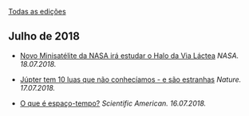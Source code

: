 [Todas as edições](https://github.com/profofreitas/magazine)

## Julho de 2018
* [Novo Minisatélite da NASA irá estudar o Halo da Via Láctea](https://github.com/profofreitas/magazine/blob/master/201807/novo-minisatelite-da-nasa-ira-estudar-halo-da-vialactea.md) *NASA. 18.07.2018.*

* [Júpter tem 10 luas que não conhecíamos - e são estranhas](https://github.com/profofreitas/magazine/blob/master/201807/jupter-tem-10-luas-que-nao-conheciamos-e-sao-estranhas.md) *Nature. 17.07.2018.*

* [O que é espaço-tempo?](https://github.com/profofreitas/magazine/blob/master/201807/o-que-e-espacotempo.md) *Scientific American. 16.07.2018.*
